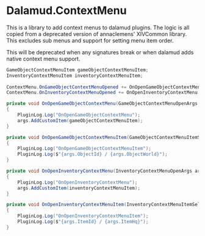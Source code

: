 # Dalamud.ContextMenu

This is a library to add context menus to dalamud plugins. The logic is all copied from a deprecated version of annaclemens' XIVCommon library. This excludes sub menus and support for setting menu item order.

This will be deprecated when any signatures break or when dalamud adds native context menu support.

```csharp
GameObjectContextMenuItem gameObjectContextMenuItem;
InventoryContextMenuItem inventoryContextMenuItem;
        
ContextMenu.OnGameObjectContextMenuOpened += OnOpenGameObjectContextMenu;
ContextMenu.OnInventoryContextMenuOpened += OnOpenInventoryContextMenu;

private void OnOpenGameObjectContextMenu(GameObjectContextMenuOpenArgs args)
{
	PluginLog.Log("OnOpenGameObjectContextMenu");
	args.AddCustomItem(gameObjectContextMenuItem);
}

private void OnOpenGameObjectContextMenuItem(GameObjectContextMenuItemSelectedArgs args)
{
	PluginLog.Log("OnOpenGameObjectContextMenuItem");
	PluginLog.Log($"{args.ObjectId} / {args.ObjectWorld}");
}

private void OnOpenInventoryContextMenu(InventoryContextMenuOpenArgs args)
{
	PluginLog.Log("OnOpenInventoryContextMenu");
	args.AddCustomItem(inventoryContextMenuItem);
}

private void OnOpenInventoryContextMenuItem(InventoryContextMenuItemSelectedArgs args)
{
	PluginLog.Log("OnOpenInventoryContextMenuItem");
	PluginLog.Log($"{args.ItemId} / {args.ItemHq}");
}
```